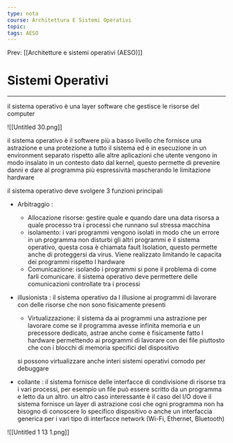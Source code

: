 ```yaml
---
type: nota
course: Architettura E Sistemi Operativi
topic: 
tags: AESO
---
```


Prev: [[Architetture e sistemi operativi (AESO)]]

# Sistemi Operativi
---


il sistema operativo è una layer software che gestisce le risorse del computer

![[Untitled 30.png]]

il sistema operativo è il softwere più a basso livello che fornisce una astrazione e una protezione a tutto il sistema ed è in esecuzione in un environment separato rispetto alle altre aplicazioni che utente vengono in modo insalato in un contesto dato dal kernel, questo permette di prevenire danni e dare al programma più espressività mascherando le limitazione hardware

il sistema operativo deve svolgere 3 funzioni principali

- Arbitraggio :
    - Allocazione risorse: gestire quale e quando dare una data risorsa a quale processo tra i processi che runnano sul stressa macchina
    - isolamento: i vari programmi vengono isolati in modo che un errore in un programma non disturbi gli altri programmi e il sistema operativo, questa cosa è chiamata fault Isolation, questo permette anche di proteggersi da virus. Viene realizzato limitando le capacita dei programmi rispetto l hardware
    - Comunicazione: isolando i programmi si pone il problema di come farli comunicare. il sistema operativo deve permettere delle comunicazioni controllate tra i processi
- illusionista : il sistema operativo da l illusione ai programmi di lavorare  con delle risorse che non sono fisicamente presenti
    - Virtualizzazione: il sistema  da ai programmi una astrazione per lavorare come se il programma avesse infinita memoria e un precessore dedicato, astrae anche come è fisicamente fatto l hardware permettendo ai programmi di lavorare con dei file piuttosto che con i blocchi di memoria specifici del dispositivo

    si possono virtualizzare anche interi sistemi operativi  comodo per debuggare

- collante : il sistema fornisce delle interfacce di condivisione di risorse tra i vari processi, per esempio un file può essere scritto da un programma e letto da un altro. un altro caso interessante è il caso del I/O dove il sistema  fornisce un layer di astrazione cosi che ogni programma non ha bisogno di conoscere lo specifico dispositivo o anche un interfaccia generica per i vari tipo di interfacce network (Wi-Fi, Ethernet, Bluetooth)

![[Untitled 1 13 1.png]]
